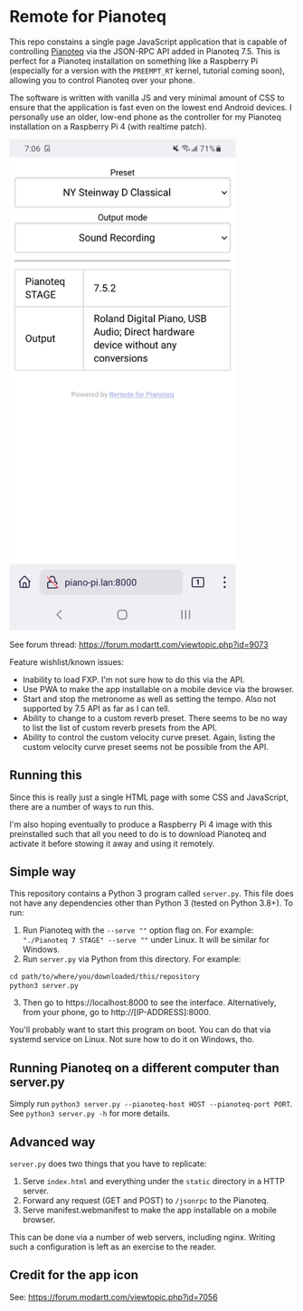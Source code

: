 Remote for Pianoteq
===================

This repo constains a single page JavaScript application that is capable of
controlling [Pianoteq](https://www.modartt.com/pianoteq) via the JSON-RPC API
added in Pianoteq 7.5. This is perfect for a Pianoteq installation on something
like a Raspberry Pi (especially for a version with the `PREEMPT_RT` kernel,
tutorial coming soon), allowing you to control Pianoteq over your phone.

The software is written with vanilla JS and very minimal amount of CSS to
ensure that the application is fast even on the lowest end Android devices. I
personally use an older, low-end phone as the controller for my Pianoteq
installation on a Raspberry Pi 4 (with realtime patch).

<img width="400" alt="" src="remote-for-pianoteq.jpg">

See forum thread: https://forum.modartt.com/viewtopic.php?id=9073

Feature wishlist/known issues:

- Inability to load FXP. I'm not sure how to do this via the API.
- Use PWA to make the app installable on a mobile device via the browser.
- Start and stop the metronome as well as setting the tempo. Also not supported
  by 7.5 API as far as I can tell.
- Ability to change to a custom reverb preset. There seems to be no way to list
  the list of custom reverb presets from the API.
- Ability to control the custom velocity curve preset. Again, listing the
  custom velocity curve preset seems not be possible from the API.

Running this
------------

Since this is really just a single HTML page with some CSS and JavaScript,
there are a number of ways to run this. 

I'm also hoping eventually to produce a Raspberry Pi 4 image with this
preinstalled such that all you need to do is to download Pianoteq and activate
it before stowing it away and using it remotely.

Simple way
----------

This repository contains a Python 3 program called `server.py`. This file does
not have any dependencies other than Python 3 (tested on Python 3.8+). To run:

1. Run Pianoteq with the `--serve ""` option flag on. For example: `"./Pianoteq
   7 STAGE" --serve ""` under Linux. It will be similar for Windows.
2. Run `server.py` via Python from this directory. For example: 

```
cd path/to/where/you/downloaded/this/repository
python3 server.py
```

3. Then go to https://localhost:8000 to see the interface. Alternatively, from
   your phone, go to http://[IP-ADDRESS]:8000.

You'll probably want to start this program on boot. You can do that via systemd
service on Linux. Not sure how to do it on Windows, tho.

Running Pianoteq on a different computer than server.py
-------------------------------------------------------

Simply run `python3 server.py --pianoteq-host HOST --pianoteq-port PORT`. See
`python3 server.py -h` for more details.

Advanced way
------------

`server.py` does two things that you have to replicate:

1. Serve `index.html` and everything under the `static` directory in a HTTP
   server.
2. Forward any request (GET and POST) to `/jsonrpc` to the Pianoteq.
3. Serve manifest.webmanifest to make the app installable on a mobile browser.

This can be done via a number of web servers, including nginx. Writing such a
configuration is left as an exercise to the reader.

Credit for the app icon
-----------------------

See: https://forum.modartt.com/viewtopic.php?id=7056

